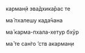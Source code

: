 карман̣й эва̄дхика̄рас те

ма̄ пхалешу када̄чана

ма̄ карма-пхала-хетур бхӯр

ма̄ те сан̇го ’ств акарман̣и